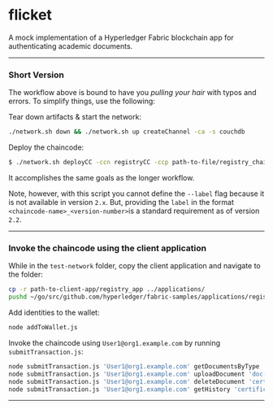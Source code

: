 # flicket

A mock implementation of a Hyperledger Fabric blockchain app for authenticating academic documents.

***


### Short Version

The workflow above is bound to have you *pulling your hair* with typos and errors. To simplify things, use the following:

Tear down artifacts & start the network:

```bash
./network.sh down && ./network.sh up createChannel -ca -s couchdb
```

Deploy the chaincode:

```bash
$ ./network.sh deployCC -ccn registryCC -ccp path-to-file/registry_chaincode -ccl javascript -ccv 1.0 -cci initRegistry
```

It accomplishes the same goals as the longer workflow.

Note, however, with this script you cannot define the `--label` flag because it is not available in version `2.x`. But, providing the `label` in the format `<chaincode-name>_<version-number>`is a standard requirement as of version `2.2`.

***

### Invoke the chaincode using the client application

While in the `test-network` folder, copy the client application and navigate to the folder:

```bash
cp -r path-to-client-app/registry_app ../applications/
pushd ~/go/src/github.com/hyperledger/fabric-samples/applications/registry_app
```

Add identities to the wallet:
```bash
node addToWallet.js
```

Invoke the chaincode using `User1@org1.example.com` by running `submitTransaction.js`:

```bash
node submitTransaction.js 'User1@org1.example.com' getDocumentsByType 'certificate'
node submitTransaction.js 'User1@org1.example.com' uploadDocument 'doc-3' 'Just Another School' 'Yet Another Comp-Sci Student' 'Good Guy'
node submitTransaction.js 'User1@org1.example.com' deleteDocument 'certificate' 'doc-3'
node submitTransaction.js 'User1@org1.example.com' getHistory 'certificate' 'doc-3'
```

***